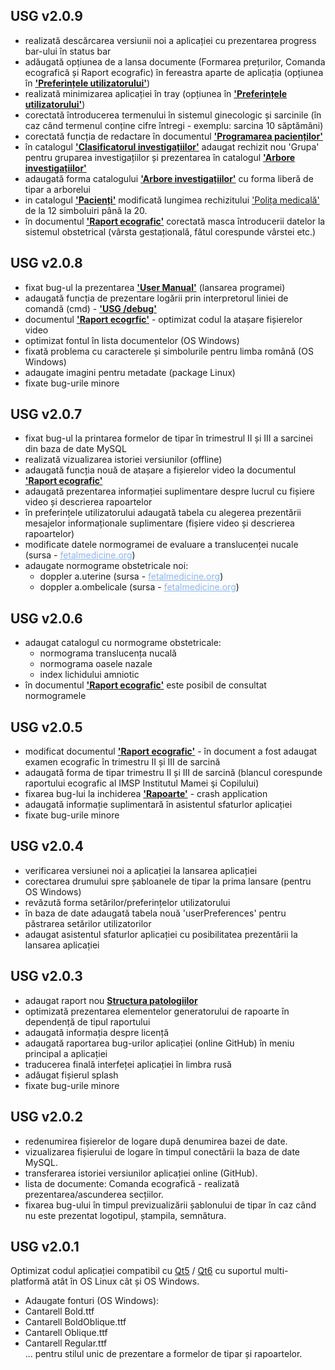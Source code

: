 ## USG v2.0.9
* realizată descărcarea versiunii noi a aplicației cu prezentarea progress bar-ului în status bar
* adăugată opțiunea de a lansa documente (Formarea prețurilor, Comanda ecografică și Raport ecografic) în fereastra aparte de aplicația (opțiunea în <b><u>'Preferințele utilizatorului'</u></b>)
* realizată minimizarea aplicației în tray (opțiunea în <b><u>'Preferințele utilizatorului'</u></b>)
* corectată întroducerea termenului în sistemul ginecologic și sarcinile (în caz când termenul conține cifre întregi - exemplu: sarcina 10 săptămâni)
* corectată funcția de redactare în documentul <b><u>'Programarea pacienților'</u></b>
* în catalogul <b><u>'Clasificatorul investigațiilor'</u></b> adaugat rechizit nou 'Grupa' pentru gruparea investigațiilor și prezentarea în catalogul <b><u>'Arbore investigațiilor'</u></b>
* adaugată forma catalogului <b><u>'Arbore investigațiilor'</u></b> cu forma liberă de tipar a arborelui
* in catalogul <b><u>'Pacienți'</u></b> modificată lungimea rechizitului <u>'Polița medicală'</u> de la 12 simboluiri până la 20.
* în documentul <b><u>'Raport ecografic'</u></b> corectată masca întroducerii datelor la sistemul obstetrical (vârsta gestațională, fătul corespunde vârstei etc.)

## USG v2.0.8
* fixat bug-ul la prezentarea <b><u>'User Manual'</u></b> (lansarea programei)
* adaugată funcția de prezentare logării prin interpretorul liniei de comandă (cmd) - <b><u>'USG /debug'</u></b>
* documentul <b><u>'Raport ecogrfic'</u></b> - optimizat codul la atașare fișierelor video
* optimizat fontul în lista documentelor (OS Windows)
* fixată problema cu caracterele și simbolurile pentru limba română (OS Windows)
* adaugate imagini pentru metadate (package Linux)
* fixate bug-urile minore

## USG v2.0.7
* fixat bug-ul la printarea formelor de tipar în trimestrul II și III a sarcinei din baza de date MySQL
* realizată vizualizarea istoriei versiunilor (offline)
* adaugată funcția nouă de atașare a fișierelor video la documentul <b><u>'Raport ecografic'</u></b>
* adaugată prezentarea informației suplimentare despre lucrul cu fișiere video și descrierea rapoartelor
* în preferințele utilizatorului adaugată tabela cu alegerea prezentării mesajelor informaționale suplimentare (fișiere video și descrierea rapoartelor)
* modificate datele normogramei de evaluare a translucenței nucale (sursa - <a href="https://fetalmedicine.org/research/assess/nt"><span style=" text-decoration: underline; color:#8ab4f8;">fetalmedicine.org</span></a>)
* adaugate normograme obstetricale noi:
    * doppler a.uterine (sursa - <a href="https://fetalmedicine.org/research/utp"><span style=" text-decoration: underline; color:#8ab4f8;">fetalmedicine.org</span></a>)
    * doppler a.ombelicale (sursa - <a href="https://fetalmedicine.org/research/doppler"><span style=" text-decoration: underline; color:#8ab4f8;">fetalmedicine.org</span></a>)

## USG v2.0.6
* adaugat catalogul cu normograme obstetricale:
    * normograma translucența nucală
    * normograma oasele nazale
    * index lichidului amniotic
* în documentul <b><u>'Raport ecografic'</u></b> este posibil de consultat normogramele

## USG v2.0.5
* modificat documentul <b><u>'Raport ecografic'</u></b> - în document a fost adaugat examen ecografic în trimestru II și III de sarcină
* adaugată forma de tipar trimestru II și III de sarcină (blancul corespunde raportului ecografic al IMSP Institutul Mamei şi Copilului)
* fixarea bug-lui la inchiderea <b><u>'Rapoarte'</u></b> - crash application
* adaugată informație suplimentară în asistentul sfaturlor aplicației
* fixate bug-urile minore

## USG v2.0.4  
* verificarea versiunei noi a aplicației la lansarea aplicației 
* corectarea drumului spre șabloanele de tipar la prima lansare (pentru OS Windows)
* revăzută forma setărilor/preferințelor utilizatorului
* în baza de date adaugată tabela nouă 'userPreferences' pentru păstrarea setărilor utilizatorilor
* adaugat asistentul sfaturlor aplicației cu posibilitatea prezentării la lansarea aplicației 

## USG v2.0.3
* adaugat raport nou <b><u>Structura patologiilor</u></b>  
* optimizată prezentarea elementelor generatorului de rapoarte în dependență de tipul raportului 
* adaugată informația despre licență  
* adaugată raportarea bug-urilor aplicației (online GitHub) în meniu principal a aplicației
* traducerea finală interfeței aplicației în limbra rusă
* adăugat fișierul splash     
* fixate bug-urile minore

## USG v2.0.2  
* redenumirea fișierelor de logare după denumirea bazei de date.
* vizualizarea fișierului de logare în timpul conectării la baza de date MySQL.
* transferarea istoriei versiunilor aplicației online (GitHub).
* lista de documente: Comanda ecografică - realizată prezentarea/ascunderea secțiilor.
* fixarea bug-ului în timpul previzualizării șablonului de tipar în caz când nu este prezentat logotipul, ștampila, semnătura.

## USG v2.0.1
Optimizat codul aplicației compatibil cu [Qt5](https://doc.qt.io/qt-5/qt5-intro.html) / [Qt6](https://doc.qt.io/qt-6/whatsnewqt6.html) cu suportul 
multi-platformă atât în OS Linux cât și OS Windows.  
* Adaugate fonturi (OS Windows):
* Cantarell Bold.ttf  
* Cantarell BoldOblique.ttf  
* Cantarell Oblique.ttf  
* Cantarell Regular.ttf  
... pentru stilul unic de prezentare a formelor de tipar și rapoartelor.
